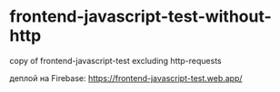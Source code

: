 # frontend-javascript-test-without-http
copy of frontend-javascript-test excluding http-requests

деплой на Firebase: https://frontend-javascript-test.web.app/

